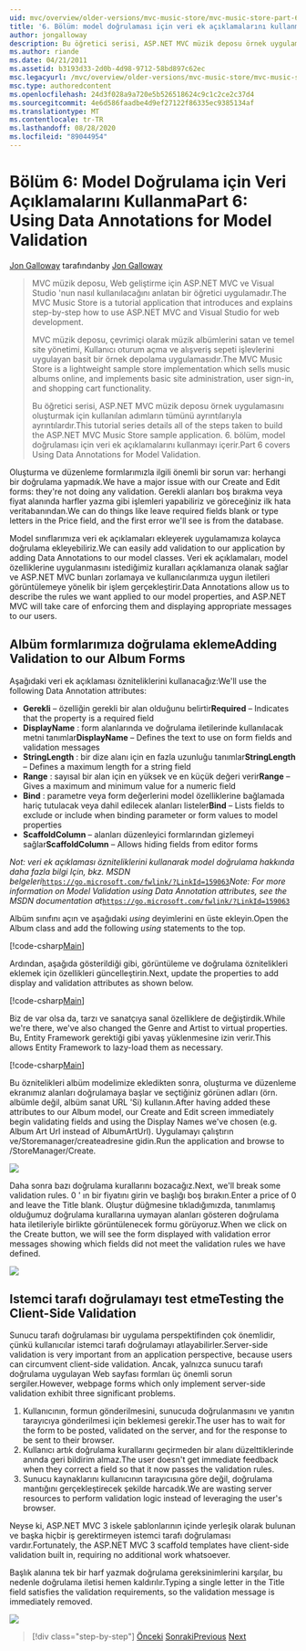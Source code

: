 ```yaml
---
uid: mvc/overview/older-versions/mvc-music-store/mvc-music-store-part-6
title: '6. Bölüm: model doğrulaması için veri ek açıklamalarını kullanma | Microsoft Docs'
author: jongalloway
description: Bu öğretici serisi, ASP.NET MVC müzik deposu örnek uygulamasını oluşturmak için kullanılan adımların tümünü ayrıntılarıyla ayrıntılardır. 6. bölüm, model V için veri ek açıklamalarını kullanmayı içerir...
ms.author: riande
ms.date: 04/21/2011
ms.assetid: b3193d33-2d0b-4d98-9712-58bd897c62ec
msc.legacyurl: /mvc/overview/older-versions/mvc-music-store/mvc-music-store-part-6
msc.type: authoredcontent
ms.openlocfilehash: 24d3f028a9a720e5b526518624c9c1c2ce2c37d4
ms.sourcegitcommit: 4e6d586faadbe4d9ef27122f86335ec9385134af
ms.translationtype: MT
ms.contentlocale: tr-TR
ms.lasthandoff: 08/28/2020
ms.locfileid: "89044954"
---
```

# <a name="part-6-using-data-annotations-for-model-validation"></a><span data-ttu-id="f6404-104">Bölüm 6: Model Doğrulama için Veri Açıklamalarını Kullanma</span><span class="sxs-lookup"><span data-stu-id="f6404-104">Part 6: Using Data Annotations for Model Validation</span></span>

<span data-ttu-id="f6404-105">[Jon Galloway](https://github.com/jongalloway) tarafından</span><span class="sxs-lookup"><span data-stu-id="f6404-105">by [Jon Galloway](https://github.com/jongalloway)</span></span>

> <span data-ttu-id="f6404-106">MVC müzik deposu, Web geliştirme için ASP.NET MVC ve Visual Studio 'nun nasıl kullanılacağını anlatan bir öğretici uygulamadır.</span><span class="sxs-lookup"><span data-stu-id="f6404-106">The MVC Music Store is a tutorial application that introduces and explains step-by-step how to use ASP.NET MVC and Visual Studio for web development.</span></span>  
>   
> <span data-ttu-id="f6404-107">MVC müzik deposu, çevrimiçi olarak müzik albümlerini satan ve temel site yönetimi, Kullanıcı oturum açma ve alışveriş sepeti işlevlerini uygulayan basit bir örnek depolama uygulamasıdır.</span><span class="sxs-lookup"><span data-stu-id="f6404-107">The MVC Music Store is a lightweight sample store implementation which sells music albums online, and implements basic site administration, user sign-in, and shopping cart functionality.</span></span>  
>   
> <span data-ttu-id="f6404-108">Bu öğretici serisi, ASP.NET MVC müzik deposu örnek uygulamasını oluşturmak için kullanılan adımların tümünü ayrıntılarıyla ayrıntılardır.</span><span class="sxs-lookup"><span data-stu-id="f6404-108">This tutorial series details all of the steps taken to build the ASP.NET MVC Music Store sample application.</span></span> <span data-ttu-id="f6404-109">6. bölüm, model doğrulaması için veri ek açıklamalarını kullanmayı içerir.</span><span class="sxs-lookup"><span data-stu-id="f6404-109">Part 6 covers Using Data Annotations for Model Validation.</span></span>

<span data-ttu-id="f6404-110">Oluşturma ve düzenleme formlarımızla ilgili önemli bir sorun var: herhangi bir doğrulama yapmadık.</span><span class="sxs-lookup"><span data-stu-id="f6404-110">We have a major issue with our Create and Edit forms: they're not doing any validation.</span></span> <span data-ttu-id="f6404-111">Gerekli alanları boş bırakma veya fiyat alanında harfler yazma gibi işlemleri yapabiliriz ve göreceğiniz ilk hata veritabanından.</span><span class="sxs-lookup"><span data-stu-id="f6404-111">We can do things like leave required fields blank or type letters in the Price field, and the first error we'll see is from the database.</span></span>

<span data-ttu-id="f6404-112">Model sınıflarımıza veri ek açıklamaları ekleyerek uygulamamıza kolayca doğrulama ekleyebiliriz.</span><span class="sxs-lookup"><span data-stu-id="f6404-112">We can easily add validation to our application by adding Data Annotations to our model classes.</span></span> <span data-ttu-id="f6404-113">Veri ek açıklamaları, model özelliklerine uygulanmasını istediğimiz kuralları açıklamanıza olanak sağlar ve ASP.NET MVC bunları zorlamaya ve kullanıcılarımıza uygun iletileri görüntülemeye yönelik bir işlem gerçekleştirir.</span><span class="sxs-lookup"><span data-stu-id="f6404-113">Data Annotations allow us to describe the rules we want applied to our model properties, and ASP.NET MVC will take care of enforcing them and displaying appropriate messages to our users.</span></span>

## <a name="adding-validation-to-our-album-forms"></a><span data-ttu-id="f6404-114">Albüm formlarımıza doğrulama ekleme</span><span class="sxs-lookup"><span data-stu-id="f6404-114">Adding Validation to our Album Forms</span></span>

<span data-ttu-id="f6404-115">Aşağıdaki veri ek açıklaması özniteliklerini kullanacağız:</span><span class="sxs-lookup"><span data-stu-id="f6404-115">We'll use the following Data Annotation attributes:</span></span>

- <span data-ttu-id="f6404-116">**Gerekli** – özelliğin gerekli bir alan olduğunu belirtir</span><span class="sxs-lookup"><span data-stu-id="f6404-116">**Required** – Indicates that the property is a required field</span></span>
- <span data-ttu-id="f6404-117">**DisplayName** : form alanlarında ve doğrulama iletilerinde kullanılacak metni tanımlar</span><span class="sxs-lookup"><span data-stu-id="f6404-117">**DisplayName** – Defines the text to use on form fields and validation messages</span></span>
- <span data-ttu-id="f6404-118">**StringLength** : bir dize alanı için en fazla uzunluğu tanımlar</span><span class="sxs-lookup"><span data-stu-id="f6404-118">**StringLength** – Defines a maximum length for a string field</span></span>
- <span data-ttu-id="f6404-119">**Range** : sayısal bir alan için en yüksek ve en küçük değeri verir</span><span class="sxs-lookup"><span data-stu-id="f6404-119">**Range** – Gives a maximum and minimum value for a numeric field</span></span>
- <span data-ttu-id="f6404-120">**Bind** : parametre veya form değerlerini model özelliklerine bağlamada hariç tutulacak veya dahil edilecek alanları listeler</span><span class="sxs-lookup"><span data-stu-id="f6404-120">**Bind** – Lists fields to exclude or include when binding parameter or form values to model properties</span></span>
- <span data-ttu-id="f6404-121">**ScaffoldColumn** – alanları düzenleyici formlarından gizlemeyi sağlar</span><span class="sxs-lookup"><span data-stu-id="f6404-121">**ScaffoldColumn** – Allows hiding fields from editor forms</span></span>

<span data-ttu-id="f6404-122">*Not: veri ek açıklaması özniteliklerini kullanarak model doğrulama hakkında daha fazla bilgi Için, bkz. MSDN belgeleri*[`https://go.microsoft.com/fwlink/?LinkId=159063`](https://go.microsoft.com/fwlink/?LinkId=159063)</span><span class="sxs-lookup"><span data-stu-id="f6404-122">*Note: For more information on Model Validation using Data Annotation attributes, see the MSDN documentation at*[`https://go.microsoft.com/fwlink/?LinkId=159063`](https://go.microsoft.com/fwlink/?LinkId=159063)</span></span>

<span data-ttu-id="f6404-123">Albüm sınıfını açın ve aşağıdaki *using* deyimlerini en üste ekleyin.</span><span class="sxs-lookup"><span data-stu-id="f6404-123">Open the Album class and add the following *using* statements to the top.</span></span>

[!code-csharp[Main](mvc-music-store-part-6/samples/sample1.cs)]

<span data-ttu-id="f6404-124">Ardından, aşağıda gösterildiği gibi, görüntüleme ve doğrulama öznitelikleri eklemek için özellikleri güncelleştirin.</span><span class="sxs-lookup"><span data-stu-id="f6404-124">Next, update the properties to add display and validation attributes as shown below.</span></span>

[!code-csharp[Main](mvc-music-store-part-6/samples/sample2.cs)]

<span data-ttu-id="f6404-125">Biz de var olsa da, tarzı ve sanatçıya sanal özelliklere de değiştirdik.</span><span class="sxs-lookup"><span data-stu-id="f6404-125">While we're there, we've also changed the Genre and Artist to virtual properties.</span></span> <span data-ttu-id="f6404-126">Bu, Entity Framework gerektiği gibi yavaş yüklenmesine izin verir.</span><span class="sxs-lookup"><span data-stu-id="f6404-126">This allows Entity Framework to lazy-load them as necessary.</span></span>

[!code-csharp[Main](mvc-music-store-part-6/samples/sample3.cs)]

<span data-ttu-id="f6404-127">Bu öznitelikleri albüm modelimize ekledikten sonra, oluşturma ve düzenleme ekranımız alanları doğrulamaya başlar ve seçtiğiniz görünen adları (örn. albümle değil, albüm sanat URL 'Si) kullanın.</span><span class="sxs-lookup"><span data-stu-id="f6404-127">After having added these attributes to our Album model, our Create and Edit screen immediately begin validating fields and using the Display Names we've chosen (e.g. Album Art Url instead of AlbumArtUrl).</span></span> <span data-ttu-id="f6404-128">Uygulamayı çalıştırın ve/Storemanager/createadresine gidin.</span><span class="sxs-lookup"><span data-stu-id="f6404-128">Run the application and browse to /StoreManager/Create.</span></span>

![](mvc-music-store-part-6/_static/image1.png)

<span data-ttu-id="f6404-129">Daha sonra bazı doğrulama kurallarını bozacağız.</span><span class="sxs-lookup"><span data-stu-id="f6404-129">Next, we'll break some validation rules.</span></span> <span data-ttu-id="f6404-130">0 ' ın bir fiyatını girin ve başlığı boş bırakın.</span><span class="sxs-lookup"><span data-stu-id="f6404-130">Enter a price of 0 and leave the Title blank.</span></span> <span data-ttu-id="f6404-131">Oluştur düğmesine tıkladığımızda, tanımlamış olduğumuz doğrulama kurallarına uymayan alanları gösteren doğrulama hata iletileriyle birlikte görüntülenecek formu görüyoruz.</span><span class="sxs-lookup"><span data-stu-id="f6404-131">When we click on the Create button, we will see the form displayed with validation error messages showing which fields did not meet the validation rules we have defined.</span></span>

![](mvc-music-store-part-6/_static/image2.png)

## <a name="testing-the-client-side-validation"></a><span data-ttu-id="f6404-132">Istemci tarafı doğrulamayı test etme</span><span class="sxs-lookup"><span data-stu-id="f6404-132">Testing the Client-Side Validation</span></span>

<span data-ttu-id="f6404-133">Sunucu tarafı doğrulaması bir uygulama perspektifinden çok önemlidir, çünkü kullanıcılar istemci tarafı doğrulamayı atlayabilirler.</span><span class="sxs-lookup"><span data-stu-id="f6404-133">Server-side validation is very important from an application perspective, because users can circumvent client-side validation.</span></span> <span data-ttu-id="f6404-134">Ancak, yalnızca sunucu tarafı doğrulama uygulayan Web sayfası formları üç önemli sorun sergiler.</span><span class="sxs-lookup"><span data-stu-id="f6404-134">However, webpage forms which only implement server-side validation exhibit three significant problems.</span></span>

1. <span data-ttu-id="f6404-135">Kullanıcının, formun gönderilmesini, sunucuda doğrulanmasını ve yanıtın tarayıcıya gönderilmesi için beklemesi gerekir.</span><span class="sxs-lookup"><span data-stu-id="f6404-135">The user has to wait for the form to be posted, validated on the server, and for the response to be sent to their browser.</span></span>
2. <span data-ttu-id="f6404-136">Kullanıcı artık doğrulama kurallarını geçirmeden bir alanı düzelttiklerinde anında geri bildirim almaz.</span><span class="sxs-lookup"><span data-stu-id="f6404-136">The user doesn't get immediate feedback when they correct a field so that it now passes the validation rules.</span></span>
3. <span data-ttu-id="f6404-137">Sunucu kaynaklarını kullanıcının tarayıcısına göre değil, doğrulama mantığını gerçekleştirecek şekilde harcadık.</span><span class="sxs-lookup"><span data-stu-id="f6404-137">We are wasting server resources to perform validation logic instead of leveraging the user's browser.</span></span>

<span data-ttu-id="f6404-138">Neyse ki, ASP.NET MVC 3 iskele şablonlarının içinde yerleşik olarak bulunan ve başka hiçbir iş gerektirmeyen istemci tarafı doğrulaması vardır.</span><span class="sxs-lookup"><span data-stu-id="f6404-138">Fortunately, the ASP.NET MVC 3 scaffold templates have client-side validation built in, requiring no additional work whatsoever.</span></span>

<span data-ttu-id="f6404-139">Başlık alanına tek bir harf yazmak doğrulama gereksinimlerini karşılar, bu nedenle doğrulama iletisi hemen kaldırılır.</span><span class="sxs-lookup"><span data-stu-id="f6404-139">Typing a single letter in the Title field satisfies the validation requirements, so the validation message is immediately removed.</span></span>

![](mvc-music-store-part-6/_static/image3.png)

> [!div class="step-by-step"]
> <span data-ttu-id="f6404-140">[Önceki](mvc-music-store-part-5.md) 
>  [Sonraki](mvc-music-store-part-7.md)</span><span class="sxs-lookup"><span data-stu-id="f6404-140">[Previous](mvc-music-store-part-5.md)
[Next](mvc-music-store-part-7.md)</span></span>
